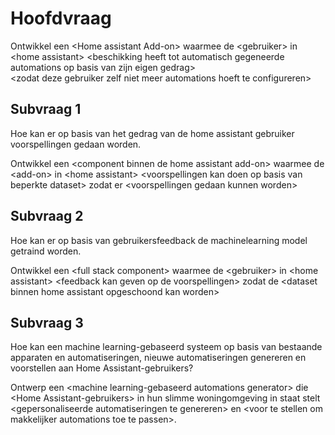 
# Hoofdvraag

Ontwikkel een \<Home assistant Add-on> waarmee de \<gebruiker> in \<home assistant>
\<beschikking heeft tot automatisch gegeneerde automations op basis van zijn eigen gedrag>  
\<zodat deze gebruiker zelf niet meer automations hoeft te configureren>

## Subvraag 1

Hoe kan er op basis van het gedrag van de home assistant gebruiker voorspellingen gedaan worden.

Ontwikkel een \<component binnen de home assistant add-on> waarmee de \<add-on> in \<home assistant>
\<voorspellingen kan doen op basis van beperkte dataset> zodat er \<voorspellingen gedaan kunnen worden>

## Subvraag 2

Hoe kan er op basis van gebruikersfeedback de machinelearning model getraind worden.

Ontwikkel een \<full stack component> waarmee de \<gebruiker> in \<home assistant>
\<feedback kan geven op de voorspellingen> zodat de \<dataset binnen home assistant opgeschoond kan worden>

## Subvraag 3

Hoe kan een machine learning-gebaseerd systeem op basis van bestaande apparaten en automatiseringen, nieuwe automatiseringen genereren en voorstellen aan Home Assistant-gebruikers?

Ontwerp een \<machine learning-gebaseerd automations generator> die \<Home Assistant-gebruikers> in hun slimme woningomgeving in staat stelt \<gepersonaliseerde automatiseringen te genereren> en \<voor te stellen om makkelijker automations toe te passen>.
